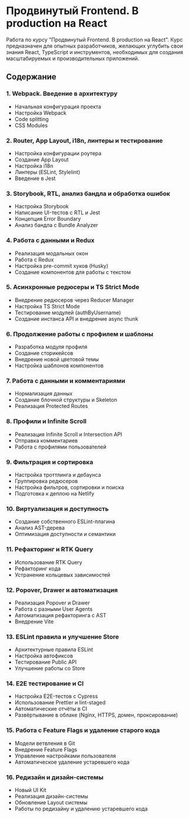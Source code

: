 # Продвинутый Frontend. В production на React

Работа по курсу "Продвинутый Frontend. В production на React".
Курс предназначен для опытных разработчиков, желающих углубить свои знания React, TypeScript и инструментов, необходимых для создания масштабируемых и производительных приложений.

## Содержание

### 1. Webpack. Введение в архитектуру
- Начальная конфигурация проекта
- Настройка Webpack
- Code splitting
- CSS Modules

### 2. Router, App Layout, i18n, линтеры и тестирование
- Настройка конфигурации роутера
- Создание App Layout
- Настройка i18n
- Линтеры (ESLint, Stylelint)
- Введение в Jest

### 3. Storybook, RTL, анализ бандла и обработка ошибок
- Настройка Storybook
- Написание UI-тестов с RTL и Jest
- Концепция Error Boundary
- Анализ бандла с Bundle Analyzer

### 4. Работа с данными и Redux
- Реализация модальных окон
- Работа с Redux
- Настройка pre-commit хуков (Husky)
- Создание компонентов для работы с текстом

### 5. Асинхронные редюсеры и TS Strict Mode
- Внедрение редюсеров через Reducer Manager
- Настройка TS Strict Mode
- Тестирование модулей (authByUsername)
- Создание инстанса API и внедрение async thunk

### 6. Продолжение работы с профилем и шаблоны
- Разработка модуля профиля
- Создание сторикейсов
- Внедрение новой цветовой темы
- Настройка шаблонов компонентов

### 7. Работа с данными и комментариями
- Нормализация данных
- Создание блочной структуры и Skeleton
- Реализация Protected Routes

### 8. Профили и Infinite Scroll
- Реализация Infinite Scroll и Intersection API
- Отправка комментариев
- Работа с профилями пользователей

### 9. Фильтрация и сортировка
- Настройка троттлинга и дебаунса
- Группировка редюсеров
- Настройка фильтров, сортировки и поиска
- Подготовка к деплою на Netlify

### 10. Виртуализация и доступность
- Создание собственного ESLint-плагина
- Анализ AST-дерева
- Оптимизация доступности и семантики

### 11. Рефакторинг и RTK Query
- Использование RTK Query
- Рефакторинг кода
- Устранение кольцевых зависимостей

### 12. Popover, Drawer и автоматизация
- Реализация Popover и Drawer
- Работа с разными User Agents
- Автоматизация рефакторинга с AST
- Внедрение Vite

### 13. ESLint правила и улучшение Store
- Архитектурные правила ESLint
- Настройка автофиксов
- Тестирование Public API
- Улучшение работы со Store

### 14. E2E тестирование и CI
- Настройка E2E-тестов с Cypress
- Использование Prettier и lint-staged
- Автоматические отчёты в CI
- Развёртывание в облаке (Nginx, HTTPS, домен, проксирование)

### 15. Работа с Feature Flags и удаление старого кода
- Модели ветвления в Git
- Внедрение Feature Flags
- Управление настройками пользователя
- Автоматическое удаление устаревшего кода

### 16. Редизайн и дизайн-системы
- Новый UI Kit
- Реализация дизайн-системы
- Обновление Layout системы
- Работы по редизайну и удалению устаревшего кода
